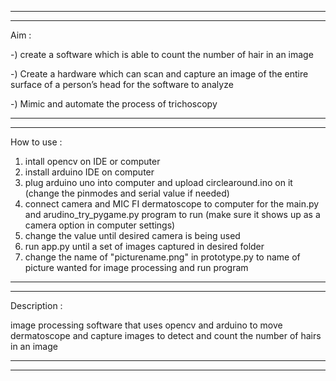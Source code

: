 ----------------------------------------------------------------------------------------------------------------------------------------------------------
----------------------------------------------------------------------------------------------------------------------------------------------------------
Aim : 

-) create a software which is able to count the number of hair in an image

-) Create a hardware which can scan and capture an image of the entire surface of a person’s head for the software to analyze

-) Mimic and automate the process of trichoscopy

----------------------------------------------------------------------------------------------------------------------------------------------------------
----------------------------------------------------------------------------------------------------------------------------------------------------------
How to use : 
1. intall opencv on IDE or computer
2. install arduino IDE on computer
3. plug arduino uno into computer and upload circlearound.ino on it (change the pinmodes and serial value if needed)
4. connect camera and MIC FI dermatoscope to computer for the main.py and arudino_try_pygame.py program to run (make sure it shows up as a camera option in computer settings)
5. change the value until desired camera is being used
6. run app.py until a set of images captured in desired folder
7. change the name of "picturename.png" in prototype.py to name of picture wanted for image processing and run program

----------------------------------------------------------------------------------------------------------------------------------------------------------
----------------------------------------------------------------------------------------------------------------------------------------------------------
Description : 

image processing software that uses opencv and arduino to move dermatoscope and capture images to detect and count the number of hairs in an image

----------------------------------------------------------------------------------------------------------------------------------------------------------
----------------------------------------------------------------------------------------------------------------------------------------------------------

